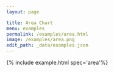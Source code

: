 ```yaml
---
layout: page

title: Area Chart
menu: examples
permalink: /examples/area.html
image: /examples/area.png
edit_path: _data/examples.json
---
```




{% include example.html spec='area'%}
